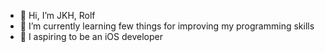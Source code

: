 - 👋 Hi, I’m JKH, Rolf
- 🌱 I’m currently learning few things for improving my programming skills
- 📱 I aspiring to be an iOS developer

